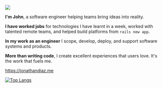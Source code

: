 ![](https://www.codewars.com/users/Johncdf/badges/small)



**I'm John**, a software engineer helping teams bring ideas into reality.

**I have worked jobs** for technologies I have learnt in a week, worked with talented remote teams, and helped build platforms from `rails new app`.

**In my work as an engineer** I scope, develop, deploy, and support software systems and products.

**More than writing code**, I create excellent experiences that users love. It's the work that fuels me.

https://jonathandiaz.me

[![Top Langs](https://github-readme-stats.vercel.app/api/top-langs/?username=SKEPDIMI)](https://github.com/anuraghazra/github-readme-stats)


